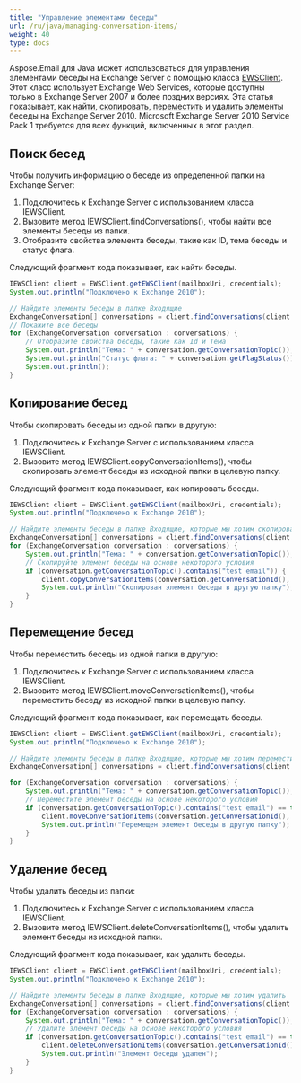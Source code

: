 ```yaml
---
title: "Управление элементами беседы"
url: /ru/java/managing-conversation-items/
weight: 40
type: docs
---
```



Aspose.Email для Java может использоваться для управления элементами беседы на Exchange Server с помощью класса [EWSClient](https://apireference.aspose.com/email/java/com.aspose.email/ewsclient). Этот класс использует Exchange Web Services, которые доступны только в Exchange Server 2007 и более поздних версиях. Эта статья показывает, как [найти](#finding-conversations), [скопировать](#copying-conversations), [переместить](#moving-conversations) и [удалить](#deleting-conversations) элементы беседы на Exchange Server 2010. Microsoft Exchange Server 2010 Service Pack 1 требуется для всех функций, включенных в этот раздел.
## **Поиск бесед**
Чтобы получить информацию о беседе из определенной папки на Exchange Server:

1. Подключитесь к Exchange Server с использованием класса IEWSClient.
1. Вызовите метод IEWSClient.findConversations(), чтобы найти все элементы беседы из папки.
1. Отобразите свойства элемента беседы, такие как ID, тема беседы и статус флага.

Следующий фрагмент кода показывает, как найти беседы.



~~~Java
IEWSClient client = EWSClient.getEWSClient(mailboxUri, credentials);
System.out.println("Подключено к Exchange 2010");

// Найдите элементы беседы в папке Входящие
ExchangeConversation[] conversations = client.findConversations(client.getMailboxInfo().getInboxUri());
// Покажите все беседы
for (ExchangeConversation conversation : conversations) {
    // Отобразите свойства беседы, такие как Id и Тема
    System.out.println("Тема: " + conversation.getConversationTopic());
    System.out.println("Статус флага: " + conversation.getFlagStatus());
    System.out.println();
}
~~~
## **Копирование бесед**
Чтобы скопировать беседы из одной папки в другую:

1. Подключитесь к Exchange Server с использованием класса IEWSClient.
1. Вызовите метод IEWSClient.copyConversationItems(), чтобы скопировать элемент беседы из исходной папки в целевую папку.

Следующий фрагмент кода показывает, как копировать беседы.



~~~Java
IEWSClient client = EWSClient.getEWSClient(mailboxUri, credentials);
System.out.println("Подключено к Exchange 2010");

// Найдите элементы беседы в папке Входящие, которые мы хотим скопировать
ExchangeConversation[] conversations = client.findConversations(client.getMailboxInfo().getInboxUri());
for (ExchangeConversation conversation : conversations) {
    System.out.println("Тема: " + conversation.getConversationTopic());
    // Скопируйте элемент беседы на основе некоторого условия
    if (conversation.getConversationTopic().contains("test email")) {
        client.copyConversationItems(conversation.getConversationId(), client.getMailboxInfo().getDeletedItemsUri());
        System.out.println("Скопирован элемент беседы в другую папку");
    }
}
~~~
## **Перемещение бесед**
Чтобы переместить беседы из одной папки в другую:

1. Подключитесь к Exchange Server с использованием класса IEWSClient.
1. Вызовите метод IEWSClient.moveConversationItems(), чтобы переместить беседу из исходной папки в целевую папку.

Следующий фрагмент кода показывает, как перемещать беседы.



~~~Java
IEWSClient client = EWSClient.getEWSClient(mailboxUri, credentials);
System.out.println("Подключено к Exchange 2010");

// Найдите элементы беседы в папке Входящие, которые мы хотим переместить
ExchangeConversation[] conversations = client.findConversations(client.getMailboxInfo().getInboxUri());

for (ExchangeConversation conversation : conversations) {
    System.out.println("Тема: " + conversation.getConversationTopic());
    // Переместите элемент беседы на основе некоторого условия
    if (conversation.getConversationTopic().contains("test email") == true) {
        client.moveConversationItems(conversation.getConversationId(), client.getMailboxInfo().getDeletedItemsUri());
        System.out.println("Перемещен элемент беседы в другую папку");
    }
}
~~~
## **Удаление бесед**
Чтобы удалить беседы из папки:

1. Подключитесь к Exchange Server с использованием класса IEWSClient.
1. Вызовите метод IEWSClient.deleteConversationItems(), чтобы удалить элемент беседы из исходной папки.

Следующий фрагмент кода показывает, как удалить беседы.



~~~Java
IEWSClient client = EWSClient.getEWSClient(mailboxUri, credentials);
System.out.println("Подключено к Exchange 2010");

// Найдите элементы беседы в папке Входящие, которые мы хотим удалить
ExchangeConversation[] conversations = client.findConversations(client.getMailboxInfo().getInboxUri());
for (ExchangeConversation conversation : conversations) {
    System.out.println("Тема: " + conversation.getConversationTopic());
    // Удалите элемент беседы на основе некоторого условия
    if (conversation.getConversationTopic().contains("test email") == true) {
        client.deleteConversationItems(conversation.getConversationId());
        System.out.println("Элемент беседы удален");
    }
}
~~~